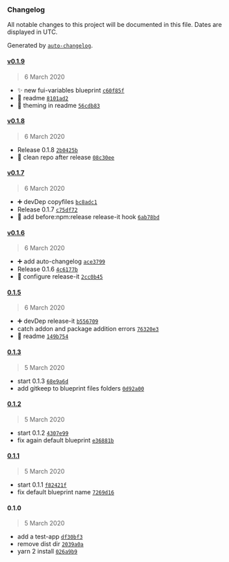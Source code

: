 ### Changelog

All notable changes to this project will be documented in this file. Dates are displayed in UTC.

Generated by [`auto-changelog`](https://github.com/CookPete/auto-changelog).

#### [v0.1.9](https://github.com/bartocc/ember-fui-less/compare/v0.1.8...v0.1.9)

> 6 March 2020

- ✨ new fui-variables blueprint [`c60f85f`](https://github.com/bartocc/ember-fui-less/commit/c60f85f30e9f88e00d21f58a4f6ea97a8174f657)
- 📝 readme [`8101ad2`](https://github.com/bartocc/ember-fui-less/commit/8101ad2807a02eeb1f3e5bbb3dc8699941d6bb72)
- 📝 theming in readme [`56cdb83`](https://github.com/bartocc/ember-fui-less/commit/56cdb83b89bcfc8d0983221a6b6b19d4c3f9bf11)

#### [v0.1.8](https://github.com/bartocc/ember-fui-less/compare/v0.1.7...v0.1.8)

> 6 March 2020

- Release 0.1.8 [`2b0425b`](https://github.com/bartocc/ember-fui-less/commit/2b0425beafa0063efebdf9583f9476a2c97aabeb)
- 🔧 clean repo after release [`08c30ee`](https://github.com/bartocc/ember-fui-less/commit/08c30ee6cc699b5f222ff718c81acd7398be3572)

#### [v0.1.7](https://github.com/bartocc/ember-fui-less/compare/v0.1.6...v0.1.7)

> 6 March 2020

- ➕ devDep copyfiles [`bc8adc1`](https://github.com/bartocc/ember-fui-less/commit/bc8adc19977d651e11bdec7d898b432badce6182)
- Release 0.1.7 [`c75df72`](https://github.com/bartocc/ember-fui-less/commit/c75df7245d0cd47b5b5454cf400ec29bc0ed383f)
- 🔧 add before:npm:release release-it hook [`6ab78bd`](https://github.com/bartocc/ember-fui-less/commit/6ab78bd0bd1b9aeceda6f161cd57a7538f35810a)

#### [v0.1.6](https://github.com/bartocc/ember-fui-less/compare/0.1.5...v0.1.6)

> 6 March 2020

- ➕ add auto-changelog [`ace3799`](https://github.com/bartocc/ember-fui-less/commit/ace37992de2e7e38786a101cf2995e6edf7c513e)
- Release 0.1.6 [`4c6177b`](https://github.com/bartocc/ember-fui-less/commit/4c6177b879f4a45d900d617a9753eb5193dba69e)
- 🔧 configure release-it [`2cc0b45`](https://github.com/bartocc/ember-fui-less/commit/2cc0b4563ffd9445d1f903e920b71fa6dc8258fc)

#### [0.1.5](https://github.com/bartocc/ember-fui-less/compare/0.1.3...0.1.5)

> 6 March 2020

- ➕ devDep release-it [`b556709`](https://github.com/bartocc/ember-fui-less/commit/b55670932ccb228712f8dd78283d44fe4d795619)
- catch addon and package addition errors [`76320e3`](https://github.com/bartocc/ember-fui-less/commit/76320e30682bc2ebb5ccb84a2f97568758b59c94)
- 📝 readme [`149b754`](https://github.com/bartocc/ember-fui-less/commit/149b754691d6617ef9e3cd0e5dec98bd53a8be2f)

#### [0.1.3](https://github.com/bartocc/ember-fui-less/compare/0.1.2...0.1.3)

> 5 March 2020

- start 0.1.3 [`68e9a6d`](https://github.com/bartocc/ember-fui-less/commit/68e9a6dcd29a0d3a494e347acb81155fe99d7305)
- add gitkeep to blueprint files folders [`0d92a00`](https://github.com/bartocc/ember-fui-less/commit/0d92a0088e0d5514be4b77e34880353f0a1cd2e4)

#### [0.1.2](https://github.com/bartocc/ember-fui-less/compare/0.1.1...0.1.2)

> 5 March 2020

- start 0.1.2 [`4307e99`](https://github.com/bartocc/ember-fui-less/commit/4307e99a7a8f392e5bce84aedad0a53c9e14bd7f)
- fix again default blueprint [`e36881b`](https://github.com/bartocc/ember-fui-less/commit/e36881b9839e1b64bc55fe4396e7ea3449b994dc)

#### [0.1.1](https://github.com/bartocc/ember-fui-less/compare/0.1.0...0.1.1)

> 5 March 2020

- start 0.1.1 [`f82421f`](https://github.com/bartocc/ember-fui-less/commit/f82421f36150a309687d263051aba9ae15224212)
- fix default blueprint name [`7269d16`](https://github.com/bartocc/ember-fui-less/commit/7269d16c955a296549379a1fc9919567263df241)

#### 0.1.0

> 5 March 2020

- add a test-app [`df30bf3`](https://github.com/bartocc/ember-fui-less/commit/df30bf3bc86d3633026c9c5b5a47ebb240d68935)
- remove dist dir [`2039a0a`](https://github.com/bartocc/ember-fui-less/commit/2039a0a6d4ed37f9ff0891f821164d08c6e64251)
- yarn 2 install [`026a9b9`](https://github.com/bartocc/ember-fui-less/commit/026a9b9cd76c2468b12fbd3b1ba4b38212476c90)
